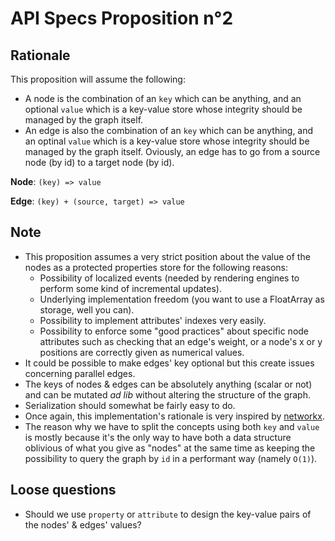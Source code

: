 # API Specs Proposition n°2

## Rationale

This proposition will assume the following:

* A node is the combination of an `key` which can be anything, and an optional `value` which is a key-value store whose integrity should be managed by the graph itself.
* An edge is also the combination of an `key` which can be anything, and an optinal `value` which is a key-value store whose integrity should be managed by the graph itself. Oviously, an edge has to go from a source node (by id) to a target node (by id).

**Node**: `(key) => value`

**Edge**: `(key) + (source, target) => value`

## Note

* This proposition assumes a very strict position about the value of the nodes as a protected properties store for the following reasons:
  * Possibility of localized events (needed by rendering engines to perform some kind of incremental updates).
  * Underlying implementation freedom (you want to use a FloatArray as storage, well you can).
  * Possibility to implement attributes' indexes very easily.
  * Possibility to enforce some "good practices" about specific node attributes such as checking that an edge's weight, or a node's x or y positions are correctly given as numerical values.
* It could be possible to make edges' key optional but this create issues concerning parallel edges.
* The keys of nodes & edges can be absolutely anything (scalar or not) and can be mutated *ad lib* without altering the structure of the graph.
* Serialization should somewhat be fairly easy to do.
* Once again, this implementation's rationale is very inspired by [networkx](https://networkx.github.io/).
* The reason why we have to split the concepts using both `key` and `value` is mostly because it's the only way to have both a data structure oblivious of what you give as "nodes" at the same time as keeping the possibility to query the graph by `id` in a performant way (namely `O(1)`).

## Loose questions

* Should we use `property` or `attribute` to design the key-value pairs of the nodes' & edges' values?
